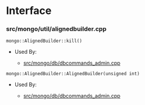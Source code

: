
# Interface

### src/mongo/util/alignedbuilder.cpp

<div></div>

    mongo::AlignedBuilder::kill()

- Used By:

    - [src/mongo/db/dbcommands\_admin.cpp](../database\_commands)

<div></div>

    mongo::AlignedBuilder::AlignedBuilder(unsigned int)

- Used By:

    - [src/mongo/db/dbcommands\_admin.cpp](../database\_commands)
